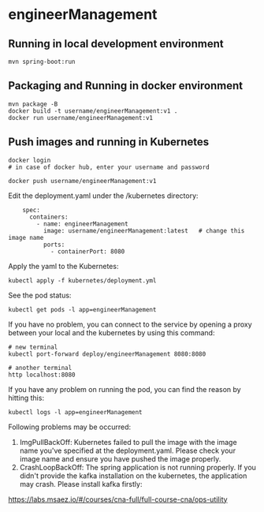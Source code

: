# engineerManagement

## Running in local development environment

```
mvn spring-boot:run
```

## Packaging and Running in docker environment

```
mvn package -B
docker build -t username/engineerManagement:v1 .
docker run username/engineerManagement:v1
```

## Push images and running in Kubernetes

```
docker login 
# in case of docker hub, enter your username and password

docker push username/engineerManagement:v1
```

Edit the deployment.yaml under the /kubernetes directory:
```
    spec:
      containers:
        - name: engineerManagement
          image: username/engineerManagement:latest   # change this image name
          ports:
            - containerPort: 8080

```

Apply the yaml to the Kubernetes:
```
kubectl apply -f kubernetes/deployment.yml
```

See the pod status:
```
kubectl get pods -l app=engineerManagement
```

If you have no problem, you can connect to the service by opening a proxy between your local and the kubernetes by using this command:
```
# new terminal
kubectl port-forward deploy/engineerManagement 8080:8080

# another terminal
http localhost:8080
```

If you have any problem on running the pod, you can find the reason by hitting this:
```
kubectl logs -l app=engineerManagement
```

Following problems may be occurred:

1. ImgPullBackOff:  Kubernetes failed to pull the image with the image name you've specified at the deployment.yaml. Please check your image name and ensure you have pushed the image properly.
1. CrashLoopBackOff: The spring application is not running properly. If you didn't provide the kafka installation on the kubernetes, the application may crash. Please install kafka firstly:

https://labs.msaez.io/#/courses/cna-full/full-course-cna/ops-utility

